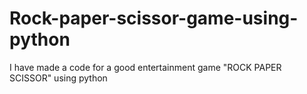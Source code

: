 # Rock-paper-scissor-game-using-python
I have made a code for a good entertainment game "ROCK PAPER SCISSOR" using python  
